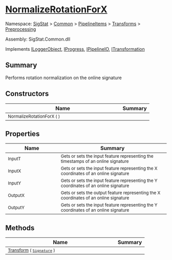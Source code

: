 # [NormalizeRotationForX](./NormalizeRotationForX.md)

Namespace: [SigStat]() > [Common](./../../../README.md) > [PipelineItems]() > [Transforms]() > [Preprocessing](./README.md)

Assembly: SigStat.Common.dll

Implements [ILoggerObject](./../../../ILoggerObject.md), [IProgress](./../../../Helpers/IProgress.md), [IPipelineIO](./../../../Pipeline/IPipelineIO.md), [ITransformation](./../../../ITransformation.md)

## Summary
Performs rotation normalization on the online signature

## Constructors

| Name | Summary | 
| --- | --- | 
| <sub>NormalizeRotationForX (  )</sub><img width=180>| <sub></sub>| <br>


## Properties

| Name | Summary | 
| --- | --- | 
| <sub>InputT</sub><img width=180>| <sub>Gets or sets the input feature representing the timestamps of an online signature</sub>| <br>
| <sub>InputX</sub><img width=180>| <sub>Gets or sets the input feature representing the X coordinates of an online signature</sub>| <br>
| <sub>InputY</sub><img width=180>| <sub>Gets or sets the input feature representing the Y coordinates of an online signature</sub>| <br>
| <sub>OutputX</sub><img width=180>| <sub>Gets or sets the output feature representing the X coordinates of an online signature</sub>| <br>
| <sub>OutputY</sub><img width=180>| <sub>Gets or sets the input feature representing the Y coordinates of an online signature</sub>| <br>


## Methods

| Name | Summary | 
| --- | --- | 
| <sub>[Transform](./Methods/NormalizeRotationForX-100663793.md) ( [`Signature`](./../../../Signature.md) )</sub><img width=180>| <sub></sub>| <br>


